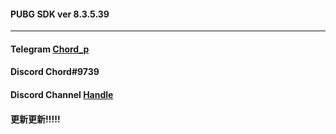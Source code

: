#### PUBG SDK ver 8.3.5.39
---
#### Telegram  [Chord_p](https://t.me/chord_p)
####  Discord Chord#9739
####  Discord Channel [Handle](https://discord.gg/R9Nha4h)
#### 更新更新!!!!!
